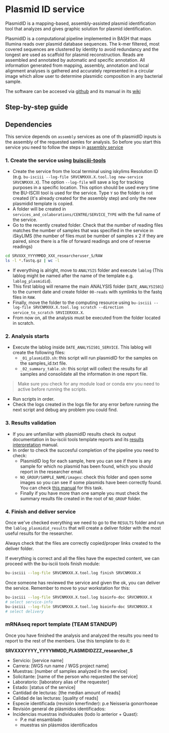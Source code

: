 # Plasmid ID service

PlasmidID is a mapping-based, assembly-assisted plasmid identification tool that analyzes and gives graphic solution for plasmid identification.

PlasmidID is a computational pipeline implemented in BASH that maps Illumina reads over plasmid database sequences. The k-mer filtered, most covered sequences are clustered by identity to avoid redundancy and the longest are used as scaffold for plasmid reconstruction. Reads are assembled and annotated by automatic and specific annotation. All information generated from mapping, assembly, annotation and local alignment analyses is gathered and accurately represented in a circular image which allow user to determine plasmidic composition in any bacterial sample.

The software can be accesed via [github](https://github.com/BU-ISCIII/plasmidID) and its manual in its [wiki](https://github.com/BU-ISCIII/plasmidID/wiki)

## Step-by-step guide

## Dependencies

This service depends on `assembly` services as one of th plasmidID inputs is the assembly of the requested samles for analysis. So before you start this service you need to follow the steps in [assembly service](./Assembly-service.md)

### 1. Create the service using [buisciii-tools](https://github.com/BU-ISCIII/buisciii-tools)

- Create the service from the local terminal using iskylims Resolution ID (e.g. `bu-isciii --log-file SRVCNMXXX.X.tool.log new-service SRVCNMXXX.X`). The option `--log-file` will save a log for tracking purposes in a specific location. This option should be used every time the BU-ISCIII tool is used for the service. Type `Y` so the folder is not created (it's already created for the assembly step) and only the new plasmidid template is copied.
- A folder will be created in `services_and_colaborations/CENTRE/SERVICE_TYPE` with the full name of the service.
- Go to the recently created folder. Check that the number of reading files matches the number of samples that was specified in the service in iSkyLIMS (the number of files must be number of samples x 2 if they are paired, since there is a file of forward readings and one of reverse readings)

```Bash
cd SRVXXX_YYYYMMDD_XXX_researcheruser_S/RAW
ls -l *.fastq.gz | wc -l
```

- If everything is alright, move to `ANALYSIS` folder and execute `lablog` (This lablog might be named after the name of the template e.g. `lablog_plasmidid`).
- This first lablog will rename the main ANALYSIS folder (`DATE_ANALYSIS01`) to the current date and create folder `00-reads` with symlinks to the fastq files in `RAW`.
- Finally, move the folder to the computing resource using `bu-isciii --log-file SRVCNMXXX.X.tool.log scratch --direction service_to_scratch SRVIIERXXX.X`.
- From now on, all the analysis must be executed from the folder located in scratch.

### 2. Analysis starts

- Execute the lablog inside `DATE_ANALYSIS01_SERVICE`. This lablog will create the following files:
  - `_01_plasmidID.sh`: this script will run plasmidID for the samples on the samples_id.txt file.
  - `_02_summary_table.sh`: this script will collect the results for all samples and consolidate all the information in one report file.

> Make sure you check for any module load or conda env you need to active before running the scripts.

- Run scripts in order.
- Check the logs created in the logs file for any error before running the next script and debug any problem you could find.

### 3. Results validation

- If you are unfamiliar with plasmidID results check its output documentation in bu-isciii tools template reports and its [results interpretation](https://github.com/BU-ISCIII/plasmidID/wiki/Understanding-the-image%3A-track-by-track) manual.
- In order to check the succesful completion of the pipeline you need to check:
  - PlasmidID log for each sample, here you can see if there is any sample for which no plasmid has been found, which you should report in the researcher email.
  - `NO_GROUP/SAMPLE_NAME/images`: check this folder and open some images so you can see if some plasmids have been correctly found. You can check [this manual](https://github.com/BU-ISCIII/plasmidID/wiki/How-to-chose-the-right-plasmids) for this task.
  - Finally if you have more than one sample you must check the summary results file created in the root of `NO_GROUP` folder.

### 4. Finish and deliver service

Once we've checked everything we need to go to the `RESULTS` folder and run the `lablog_plasmidid_results` that will create a deliver folder with the most useful results for the researcher.

Always check that the files are correctly copied/proper links created to the deliver folder.

If everything is correct and all the files have the expected content, we can proceed with the bu-isciii tools finish module:

```Bash
bu-isciii --log-file SRVCNMXXX.X.tool.log finish SRVCNMXXX.X
```

Once someone has reviewed the service and given the ok, you can deliver the service. Remember to move to your workstation for this:

```Bash
bu-isciii --log-file SRVCNMXXX.X.tool.log bioinfo-doc SRVCNMXXX.X
# select service-info
bu-isciii --log-file SRVCNMXXX.X.tool.log bioinfo-doc SRVCNMXXX.X
# select delivery
```

### mRNAseq report template (TEAM STANDUP)

Once you have finished the analysis and analyzed the results you need to report to the rest of the members. Use this template to do it:

**SRVXXXYYYY_YYYYMMDD_PLASMIDIDZZZ_researcher_S**

- Servicio: [service name]
- Carrera: [WGS run name / WGS project name]
- Muestras: [number of samples analyzed in the service]
- Solicitante: [name of the person who requested the service]
- Laboratorio: [laboratory alias of the requester]
- Estado: [status of the service]
- Cantidad de lecturas: [the median amount of reads]
- Calidad de las lecturas: [quality of reads]
- Especie identificada (revisión kmerfinder): p.e Neisseria gonorrhoeae
- Revisión general de plásmidos identificados:
- Incidencias muestras individuales (todo lo anterior + Quast):
  - P.e mal ensamblado
  - muestras sin plásmidos identificados
